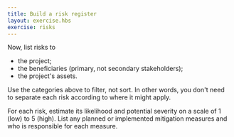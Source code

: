 ```yaml
---
title: Build a risk register
layout: exercise.hbs
exercise: risks
---
```


Now, list risks to    
* the project;
* the beneficiaries (primary, not secondary stakeholders);
* the project's assets.

Use the categories above to filter, not sort. In other words, you don't need to separate each risk according to where it might apply.

For each risk, estimate its likelihood and potential severity on a scale of 1 (low) to 5 (high). List any planned or implemented mitigation measures and who is responsible for each measure.
